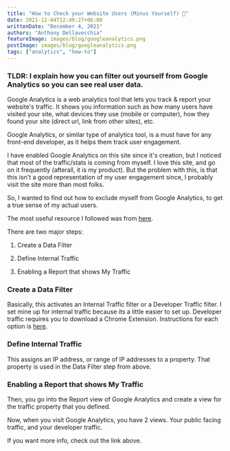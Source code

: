 ```yaml
---
title: "How to Check your Website Users (Minus Yourself) 👥"
date: 2021-12-04T12:49:27+06:00
writtenDate: "December 4, 2021"
authors: "Anthony Dellavecchia"
featureImage: images/blog/googleanalytics.png
postImage: images/blog/googleanalytics.png
tags: ["analytics", "how-to"]
---
```


### TLDR: I explain how you can filter out yourself from Google Analytics so you can see real user data.

Google Analytics is a web analytics tool that lets you track & report your website's traffic. It shows you information such as how many users have visited your site, what devices they use (mobile or computer), how they found your site (direct url, link from other sites), etc.

Google Analytics, or similar type of analytics tool, is a must have for any front-end developer, as it helps them track user engagement.

I have enabled Google Analytics on this site since it's creation, but I noticed that most of the traffic/stats is coming from myself. I love this site, and go on it frequently (afterall, it is my product). But the problem with this, is that this isn't a good representation of my user engagement since, I probably visit the site more than most folks.

So, I wanted to find out how to exclude myself from Google Analytics, to get a true sense of my actual users.

The most useful resource I followed was from [here](https://www.optimizesmart.com/how-to-block-internal-traffic-in-ga4/).

There are two major steps:

1. Create a Data Filter

2. Define Internal Traffic

3. Enabling a Report that shows My Traffic

### Create a Data Filter

Basically, this activates an Internal Traffic filter or a Developer Traffic filter. I set mine up for internal traffic because its a little easier to set up. Developer traffic requires you to download a Chrome Extension. Instructions for each option is [here](https://support.google.com/analytics/answer/10108813).

### Define Internal Traffic

This assigns an IP address, or range of IP addresses to a property. That property is used in the Data Filter step from above.

### Enabling a Report that shows My Traffic

Then, you go into the Report view of Google Analytics and create a view for the traffic property that you defined.

Now, when you visit Google Analytics, you have 2 views. Your public facing traffic, and your developer traffic.

If you want more info, check out the link above.
